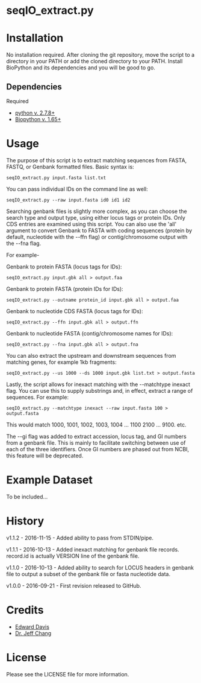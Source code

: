# seqIO\_extract.py


# Installation

No installation required. After cloning the git repository, move the script to a directory in your PATH or add the cloned directory to your PATH. Install BioPython and its dependencies and you will be good to go. 

## Dependencies

Required 

* [python v. 2.7.8+](https://www.python.org)
* [Biopython v. 1.65+](http://biopython.org/DIST/docs/install/Installation.html#sec12)

# Usage

The purpose of this script is to extract matching sequences from FASTA, FASTQ, or Genbank formatted files. Basic syntax is:

`seqIO_extract.py input.fasta list.txt`

You can pass individual IDs on the command line as well:

`seqIO_extract.py --raw input.fasta id0 id1 id2`

Searching genbank files is slightly more complex, as you can choose the search type and output type, using either locus tags or protein IDs. Only CDS entries are examined using this script. You can also use the 'all' argument to convert Genbank to FASTA with coding sequences (protein by default, nucleotide with the --ffn flag) or contig/chromosome output with the --fna flag.

For example-

Genbank to protein FASTA (locus tags for IDs):

`seqIO_extract.py input.gbk all > output.faa`

Genbank to protein FASTA (protein IDs for IDs):

`seqIO_extract.py --outname protein_id input.gbk all > output.faa`

Genbank to nucleotide CDS FASTA (locus tags for IDs):

`seqIO_extract.py --ffn input.gbk all > output.ffn`

Genbank to nucleotide FASTA (contig/chromosome names for IDs):

`seqIO_extract.py --fna input.gbk all > output.fna`

You can also extract the upstream and downstream sequences from matching genes, for example 1kb fragments:

`seqIO_extract.py --us 1000 --ds 1000 input.gbk list.txt > output.fasta`

Lastly, the script allows for inexact matching with the --matchtype inexact flag. You can use this to supply substrings and, in effect, extract a range of sequences. For example:

`seqIO_extract.py --matchtype inexact --raw input.fasta 100 > output.fasta`

This would match 1000, 1001, 1002, 1003, 1004 ... 1100 2100 ... 9100. etc.

The --gi flag was added to extract accession, locus tag, and GI numbers from a genbank file. This is mainly to facilitate switching between use of each of the three identifiers. Once GI numbers are phased out from NCBI, this feature will be deprecated.

# Example Dataset

To be included...

# History

v1.1.2 - 2016-11-15 - Added ability to pass from STDIN/pipe.

v1.1.1 - 2016-10-13 - Added inexact matching for genbank file records. record.id is actually VERSION line of the genbank file.

v1.1.0 - 2016-10-13 - Added ability to search for LOCUS headers in genbank file to output a subset of the genbank file or fasta nucleotide data.

v1.0.0 - 2016-09-21 - First revision released to GitHub.

# Credits

* [Edward Davis](mailto:davised.dev@gmail.com)
* [Dr. Jeff Chang](mailto:changj@science.oregonstate.edu)

# License

Please see the LICENSE file for more information.
